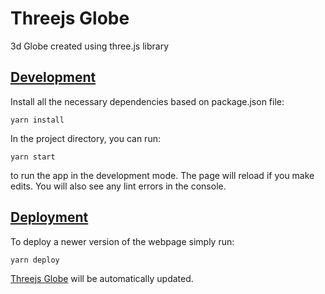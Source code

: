 # Threejs Globe

3d Globe created using three.js library


## <u>Development</u>

Install all the necessary dependencies based on package.json file:
```
yarn install
```
In the project directory, you can run:
```
yarn start
```
to run the app in the development mode.
The page will reload if you make edits. You will also see any lint errors in the console.

## <u>Deployment</u>
To deploy a newer version of the webpage simply run:
```
yarn deploy
```
[Threejs Globe](https://appsilon.github.io/world3d/) will be automatically updated.